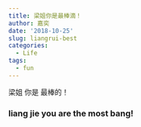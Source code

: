 ```yaml
---
title: 梁姐你是最棒滴！
author: 嘉奕
date: '2018-10-25'
slug: liangrui-best
categories:
  - Life
tags:
  - fun
---
```

梁姐 你是 最棒的！  

### liang jie you are the most bang! 

